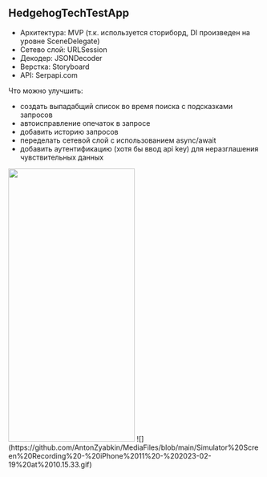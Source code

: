 ## HedgehogTechTestApp

 - Архитектура: MVP (т.к. используется сториборд, DI произведен на уровне SceneDelegate)
 - Сетево слой: URLSession
 - Декодер: JSONDecoder
 - Верстка: Storyboard
 - API: Serpapi.com


Что можно улучшить:

 - создать выпадабщий список во время поиска с подсказками запросов
 - автоисправление опечаток в запросе
 - добавить историю запросов
 - переделать сетевой слой с использованием async/await
 - добавить аутентификацию (хотя бы ввод api key) для неразглашения чувствительных данных

<img src="https://github.com/AntonZyabkin/MediaFiles/blob/main/Simulator%20Screen%20Recording%20-%20iPhone%2011%20-%202023-02-19%20at%2010.15.33.gif" width="252" height="545" />
![](https://github.com/AntonZyabkin/MediaFiles/blob/main/Simulator%20Screen%20Recording%20-%20iPhone%2011%20-%202023-02-19%20at%2010.15.33.gif)
